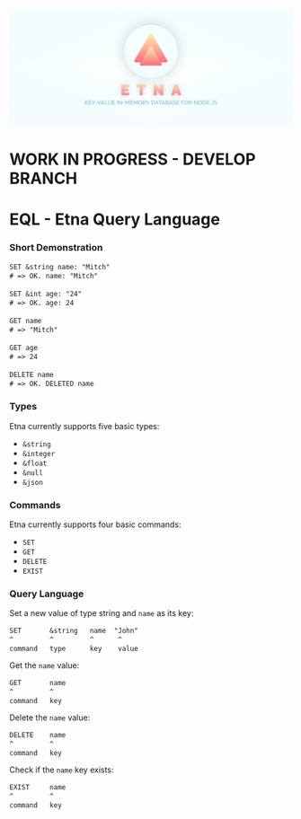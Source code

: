 <img src="/docs/cover.png" />

# WORK IN PROGRESS - DEVELOP BRANCH


# EQL - Etna Query Language

### Short Demonstration

```etna
SET &string name: "Mitch"
# => OK. name: "Mitch"

SET &int age: "24"
# => OK. age: 24

GET name
# => "Mitch"

GET age
# => 24

DELETE name
# => OK. DELETED name
```

### Types
Etna currently supports five basic types:

- `&string`
- `&integer`
- `&float`
- `&null`
- `&json`

### Commands
Etna currently supports four basic commands:

- `SET`
- `GET`
- `DELETE`
- `EXIST`

### Query Language

Set a new value of type string and `name` as its key:
```etna
SET       &string   name  "John"
^         ^         ^      ^
command   type      key    value
```

Get the `name` value:
```etna
GET       name
^         ^
command   key
```

Delete the `name` value:
```etna
DELETE    name
^         ^
command   key
```

Check if the `name` key exists:
```etna
EXIST     name
^         ^
command   key
```